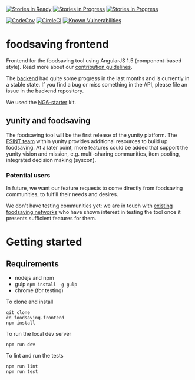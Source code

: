[![Stories in Ready](https://badge.waffle.io/yunity/foodsaving-frontend.svg?label=ready&title=ready)](http://waffle.io/yunity/foodsaving-frontend)
[![Stories in Progress](https://badge.waffle.io/yunity/foodsaving-frontend.svg?label=in-progress&title=in-progress)](http://waffle.io/yunity/foodsaving-frontend)
[![Stories in Progress](https://badge.waffle.io/yunity/foodsaving-frontend.svg?label=needs-approval&title=needs-approval)](http://waffle.io/yunity/foodsaving-frontend)

[![CodeCov](https://codecov.io/github/yunity/foodsaving-frontend/coverage.svg)](https://codecov.io/gh/yunity/foodsaving-frontend)
[![CircleCI](https://circleci.com/gh/yunity/foodsaving-frontend.svg?style=shield)](https://circleci.com/gh/yunity/foodsaving-frontend)
[![Known Vulnerabilities](https://snyk.io/test/github/yunity/yunity-angular/badge.svg)](https://snyk.io/test/github/yunity/yunity-angular)


# foodsaving frontend
Frontend for the foodsaving tool using AngularJS 1.5 (component-based style).
Read more about our [contribution guidelines](https://github.com/yunity/foodsaving-frontend/blob/master/CONTRIBUTE.md).

The [backend](https://github.com/yunity/foodsaving-backend) had quite some progress in the last months and is currently in a stable state. If you find a bug or miss something in the API, please file an issue in the backend repository.

We used the [NG6-starter](https://github.com/AngularClass/NG6-starter) kit.


## yunity and foodsaving
The foodsaving tool will be the first release of the yunity platform.
The [FSINT team](https://yunity.atlassian.net/wiki/display/FSINT/) within yunity provides additional resources to build up foodsaving.
At a later point, more features could be added that support the yunity vision and mission, e.g. multi-sharing communities, item pooling, integrated decision making (syscon).

### Potential users
In future, we want our feature requests to come directly from foodsaving communities, to fulfill their needs and desires.

We don't have testing communities yet: we are in touch with [existing foodsaving networks](https://yunity.atlassian.net/wiki/display/YUN/Existing+initiatives) who have shown interest in testing the tool once it presents sufficient features for them.

# Getting started

## Requirements

- nodejs and npm
- gulp `npm install -g gulp`
- chrome (for testing)

To clone and install

```
git clone
cd foodsaving-frontend
npm install
```

To run the local dev server

```
npm run dev
```

To lint and run the tests

```
npm run lint
npm run test
```
